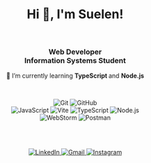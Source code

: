 <div align="center">
  
  # Hi 👋, I'm Suelen!
  <br/>
</div>


<h3 align="center">Web Developer <br/> Information Systems Student</h3>

<div align="center">
  
<p> 🌱 I’m currently learning <strong> TypeScript </strong> and <strong> Node.js </strong> </p>

<br/>

<p align="center"> 
  <img src="https://img.shields.io/badge/GIT-f8efd4?style=for-the-badge&logo=git&logoColor=783c00" alt="Git" />
  <img src="https://img.shields.io/badge/GitHub-f8efd4?style=for-the-badge&logo=github&logoColor=783c00" alt="GitHub" />  <br />
  <!--<img src="https://img.shields.io/badge/Tailwindcss-f8efd4.svg?style=for-the-badge&logo=tailwindcss&logoColor=783c00" alt="TailwindCSS" /> 
  <img src="https://img.shields.io/badge/Angular-f8efd4.svg?style=for-the-badge&logo=angular&logoColor=783c00" alt="Angular" />-->
  <!--<img src="https://img.shields.io/badge/HTML-f8efd4.svg?style=for-the-badge&logo=html5&logoColor=783c00" alt="HTML" />
  <img src="https://img.shields.io/badge/CSS-f8efd4.svg?style=for-the-badge&logo=css3&logoColor=783c00" alt="CSS" />-->
  <img src="https://img.shields.io/badge/JavaScript-f8efd4.svg?style=for-the-badge&logo=javascript&logoColor=783c00" alt="JavaScript" />
  <img src="https://img.shields.io/badge/vite-f8efd4.svg?style=for-the-badge&logo=vite&logoColor=783c00" alt="Vite" />
  <img src="https://img.shields.io/badge/TypeScript-f8efd4.svg?style=for-the-badge&logo=typescript&logoColor=783c00" alt="TypeScript" />
  <img src="https://img.shields.io/badge/node.js-f8efd4.svg?style=for-the-badge&logo=node.js&logoColor=783c00" alt="Node.js" />  <br />
  <!--<img src="https://img.shields.io/badge/TypeScript-f8efd4.svg?style=for-the-badge&logo=typescript&logoColor=783c00" alt="TypeScript" />-->
  <img src="https://img.shields.io/badge/WebStorm-f8efd4.svg?style=for-the-badge&logo=webstorm&logoColor=783c00" alt="WebStorm" />
  <img src="https://img.shields.io/badge/Postman-f8efd4.svg?style=for-the-badge&logo=postman&logoColor=783c00" alt="Postman" />
</p>

</div>
<br /><br />
<p align="center">
<a href="https://www.linkedin.com/in/suelenmedidnape/"> <img src="https://img.shields.io/badge/LinkedIn-f8efd4?style=for-the-badge&logo=inspire&logoColor=783c00" alt="LinkedIn" /> </a>
<a href="mailto:suelenmedinap"> <img src="https://img.shields.io/badge/Gmail-f8efd4?style=for-the-badge&logo=gmail&logoColor=783c00" alt="Gmail" /> </a>
<a href="https://www.instagram.com/suelenmedinap/"> <img src="https://img.shields.io/badge/-Instagram-f8efd4?style=for-the-badge&logo=instagram&logoColor=783c00" alt="Instagram" /> </a>
</p>



<!--![Vite](https://img.shields.io/badge/vite-%23646CFF.svg?style=for-the-badge&logo=vite&logoColor=white)
![NodeJS](https://img.shields.io/badge/node.js-6DA55F?style=for-the-badge&logo=node.js&logoColor=white)-->

<!-- <div align="center">
  <br/><br/><br/>
  
  ## Minhas Habilidades
</div>
<!-- ![Insomnia](https://img.shields.io/badge/Insomnia-black?style=for-the-badge&logo=insomnia&logoColor=5849BE) -->
<!-- ![Firebase](https://img.shields.io/badge/firebase-a08021?style=for-the-badge&logo=firebase&logoColor=ffcd34) -->
<!-- ![Postgres](https://img.shields.io/badge/postgres-%23316192.svg?style=for-the-badge&logo=postgresql&logoColor=white) 
![MongoDB](https://img.shields.io/badge/MongoDB-%234ea94b.svg?style=for-the-badge&logo=mongodb&logoColor=white)
![MySQL](https://img.shields.io/badge/mysql-4479A1.svg?style=for-the-badge&logo=mysql&logoColor=white)
![Angular](https://img.shields.io/badge/angular-%23DD0031.svg?style=for-the-badge&logo=angular&logoColor=white)
![TailwindCSS](https://img.shields.io/badge/tailwindcss-%2338B2AC.svg?style=for-the-badge&logo=tailwind-css&logoColor=white)
![JavaScript](https://img.shields.io/badge/javascript-%23323330.svg?style=for-the-badge&logo=javascript&logoColor=%23F7DF1E)
![TypeScript](https://img.shields.io/badge/typescript-%23007ACC.svg?style=for-the-badge&logo=typescript&logoColor=white)
![Postman](https://img.shields.io/badge/Postman-FF6C37?style=for-the-badge&logo=postman&logoColor=white)
![Git](https://img.shields.io/badge/git-%23F05033.svg?style=for-the-badge&logo=git&logoColor=white)
![GitHub](https://img.shields.io/badge/github-%23121011.svg?style=for-the-badge&logo=github&logoColor=white) -->

<!-- <div align="center"> 
  <table>
  <tr>
    <td align="center"><strong>Controle de Versão</strong></td>
    <td align="center"><strong>Ferramentas & Frameworks</strong></td>
    <td align="center"><strong>Linguagens</strong></td>
    <td align="center"><strong>IDE's</strong></td>
  </tr>
  <tr> 
    <td align="center">
      <img src="https://img.shields.io/badge/GIT-f8efd4?style=for-the-badge&logo=git&logoColor=783c00" alt="Git" />
      <a href="https://github.com/suelenmedinape"> 
        <img src="https://img.shields.io/badge/GitHub-f8efd4?style=for-the-badge&logo=github&logoColor=783c00" alt="GitHub" /> 
      </a> 
    </td> 
    <td align="center">
      <img src="https://img.shields.io/badge/Postman-f8efd4.svg?style=for-the-badge&logo=postman&logoColor=783c00" alt="Postman" />
      <img src="https://img.shields.io/badge/Tailwindcss-f8efd4.svg?style=for-the-badge&logo=tailwindcss&logoColor=783c00" alt="TailwindCSS" /> 
      <img src="https://img.shields.io/badge/Angular-f8efd4.svg?style=for-the-badge&logo=angular&logoColor=783c00" alt="Angular" />
    </td> 
    <td align="center">
      <img src="https://img.shields.io/badge/JavaScript-f8efd4.svg?style=for-the-badge&logo=javascript&logoColor=783c00" alt="JavaScript" />
      <img src="https://img.shields.io/badge/TypeScript-f8efd4.svg?style=for-the-badge&logo=typescript&logoColor=783c00" alt="TypeScript" /> 
    </td>
    <td align="center">
      <img src="https://img.shields.io/badge/WebStorm-f8efd4.svg?style=for-the-badge&logo=webstorm&logoColor=783c00" alt="WebStorm" />
      <img src="https://img.shields.io/badge/Vscode-f8efd4.svg?style=for-the-badge&logo=vscode&logoColor=783c00" alt="Vscode" />
    </td> 
  </tr> 
</table>
</div>
<!-- ![.Net](https://img.shields.io/badge/ASP.NET%20Core-f8efd4?style=for-the-badge&logo=.net&logoColor=783c00) -->

<!-- <div align="center">
  
  ## Contato
</div>
<div align="center"> 
  <a href="https://www.linkedin.com/in/suelenmedidnape/"> <img src="https://img.shields.io/badge/LinkedIn-f8efd4?style=for-the-badge&logo=inspire&logoColor=783c00" alt="LinkedIn" /> </a>
  <a href="mailto:suelenmedinap"> <img src="https://img.shields.io/badge/Gmail-f8efd4?style=for-the-badge&logo=gmail&logoColor=783c00" alt="Gmail" /> </a>
  <a href="https://www.instagram.com/suelenmedinap/"> <img src="https://img.shields.io/badge/-Instagram-f8efd4?style=for-the-badge&logo=instagram&logoColor=783c00" alt="Instagram" /> </a>
</div> -->


